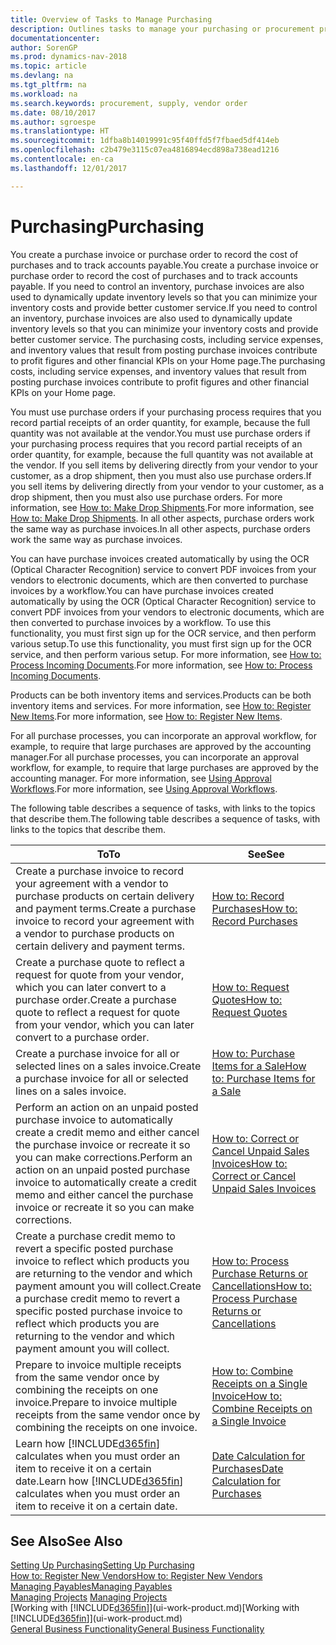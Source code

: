 ```yaml
---
title: Overview of Tasks to Manage Purchasing
description: Outlines tasks to manage your purchasing or procurement processes, including how purchase invoices and purchase orders work.
documentationcenter: 
author: SorenGP
ms.prod: dynamics-nav-2018
ms.topic: article
ms.devlang: na
ms.tgt_pltfrm: na
ms.workload: na
ms.search.keywords: procurement, supply, vendor order
ms.date: 08/10/2017
ms.author: sgroespe
ms.translationtype: HT
ms.sourcegitcommit: 1dfba8b14019991c95f40ffd5f7fbaed5df414eb
ms.openlocfilehash: c2b479e3115c07ea4816894ecd898a738ead1216
ms.contentlocale: en-ca
ms.lasthandoff: 12/01/2017

---
```

# <a name="purchasing"></a><span data-ttu-id="36bc7-103">Purchasing</span><span class="sxs-lookup"><span data-stu-id="36bc7-103">Purchasing</span></span>
<span data-ttu-id="36bc7-104">You create a purchase invoice or purchase order to record the cost of purchases and to track accounts payable.</span><span class="sxs-lookup"><span data-stu-id="36bc7-104">You create a purchase invoice or purchase order to record the cost of purchases and to track accounts payable.</span></span> <span data-ttu-id="36bc7-105">If you need to control an inventory, purchase invoices are also used to dynamically update inventory levels so that you can minimize your inventory costs and provide better customer service.</span><span class="sxs-lookup"><span data-stu-id="36bc7-105">If you need to control an inventory, purchase invoices are also used to dynamically update inventory levels so that you can minimize your inventory costs and provide better customer service.</span></span> <span data-ttu-id="36bc7-106">The purchasing costs, including service expenses, and inventory values that result from posting purchase invoices contribute to profit figures and other financial KPIs on your Home page.</span><span class="sxs-lookup"><span data-stu-id="36bc7-106">The purchasing costs, including service expenses, and inventory values that result from posting purchase invoices contribute to profit figures and other financial KPIs on your Home page.</span></span>

<span data-ttu-id="36bc7-107">You must use purchase orders if your purchasing process requires that you record partial receipts of an order quantity, for example, because the full quantity was not available at the vendor.</span><span class="sxs-lookup"><span data-stu-id="36bc7-107">You must use purchase orders if your purchasing process requires that you record partial receipts of an order quantity, for example, because the full quantity was not available at the vendor.</span></span> <span data-ttu-id="36bc7-108">If you sell items by delivering directly from your vendor to your customer, as a drop shipment, then you must also use purchase orders.</span><span class="sxs-lookup"><span data-stu-id="36bc7-108">If you sell items by delivering directly from your vendor to your customer, as a drop shipment, then you must also use purchase orders.</span></span> <span data-ttu-id="36bc7-109">For more information, see [How to: Make Drop Shipments](sales-how-drop-shipment.md).</span><span class="sxs-lookup"><span data-stu-id="36bc7-109">For more information, see [How to: Make Drop Shipments](sales-how-drop-shipment.md).</span></span> <span data-ttu-id="36bc7-110">In all other aspects, purchase orders work the same way as purchase invoices.</span><span class="sxs-lookup"><span data-stu-id="36bc7-110">In all other aspects, purchase orders work the same way as purchase invoices.</span></span>

<span data-ttu-id="36bc7-111">You can have purchase invoices created automatically by using the OCR (Optical Character Recognition) service to convert PDF invoices from your vendors to electronic documents, which are then converted to purchase invoices by a workflow.</span><span class="sxs-lookup"><span data-stu-id="36bc7-111">You can have purchase invoices created automatically by using the OCR (Optical Character Recognition) service to convert PDF invoices from your vendors to electronic documents, which are then converted to purchase invoices by a workflow.</span></span> <span data-ttu-id="36bc7-112">To use this functionality, you must first sign up for the OCR service, and then perform various setup.</span><span class="sxs-lookup"><span data-stu-id="36bc7-112">To use this functionality, you must first sign up for the OCR service, and then perform various setup.</span></span> <span data-ttu-id="36bc7-113">For more information, see [How to: Process Incoming Documents](across-process-income-documents.md).</span><span class="sxs-lookup"><span data-stu-id="36bc7-113">For more information, see [How to: Process Incoming Documents](across-process-income-documents.md).</span></span>      

<span data-ttu-id="36bc7-114">Products can be both inventory items and services.</span><span class="sxs-lookup"><span data-stu-id="36bc7-114">Products can be both inventory items and services.</span></span> <span data-ttu-id="36bc7-115">For more information, see [How to: Register New Items](inventory-how-register-new-items.md).</span><span class="sxs-lookup"><span data-stu-id="36bc7-115">For more information, see [How to: Register New Items](inventory-how-register-new-items.md).</span></span>

<span data-ttu-id="36bc7-116">For all purchase processes, you can incorporate an approval workflow, for example, to require that large purchases are approved by the accounting manager.</span><span class="sxs-lookup"><span data-stu-id="36bc7-116">For all purchase processes, you can incorporate an approval workflow, for example, to require that large purchases are approved by the accounting manager.</span></span> <span data-ttu-id="36bc7-117">For more information, see [Using Approval Workflows](across-how-use-approval-workflows.md).</span><span class="sxs-lookup"><span data-stu-id="36bc7-117">For more information, see [Using Approval Workflows](across-how-use-approval-workflows.md).</span></span>

<span data-ttu-id="36bc7-118">The following table describes a sequence of tasks, with links to the topics that describe them.</span><span class="sxs-lookup"><span data-stu-id="36bc7-118">The following table describes a sequence of tasks, with links to the topics that describe them.</span></span>

| <span data-ttu-id="36bc7-119">To</span><span class="sxs-lookup"><span data-stu-id="36bc7-119">To</span></span> | <span data-ttu-id="36bc7-120">See</span><span class="sxs-lookup"><span data-stu-id="36bc7-120">See</span></span> |
| --- | --- |
| <span data-ttu-id="36bc7-121">Create a purchase invoice to record your agreement with a vendor to purchase products on certain delivery and payment terms.</span><span class="sxs-lookup"><span data-stu-id="36bc7-121">Create a purchase invoice to record your agreement with a vendor to purchase products on certain delivery and payment terms.</span></span> |[<span data-ttu-id="36bc7-122">How to: Record Purchases</span><span class="sxs-lookup"><span data-stu-id="36bc7-122">How to: Record Purchases</span></span>](purchasing-how-record-purchases.md) |
|<span data-ttu-id="36bc7-123">Create a purchase quote to reflect a request for quote from your vendor, which you can later convert to a purchase order.</span><span class="sxs-lookup"><span data-stu-id="36bc7-123">Create a purchase quote to reflect a request for quote from your vendor, which you can later convert to a purchase order.</span></span>|[<span data-ttu-id="36bc7-124">How to: Request Quotes</span><span class="sxs-lookup"><span data-stu-id="36bc7-124">How to: Request Quotes</span></span>](purchasing-how-request-quotes.md)|
| <span data-ttu-id="36bc7-125">Create a purchase invoice for all or selected lines on a sales invoice.</span><span class="sxs-lookup"><span data-stu-id="36bc7-125">Create a purchase invoice for all or selected lines on a sales invoice.</span></span> |[<span data-ttu-id="36bc7-126">How to: Purchase Items for a Sale</span><span class="sxs-lookup"><span data-stu-id="36bc7-126">How to: Purchase Items for a Sale</span></span>](purchasing-how-purchase-products-sale.md) |
| <span data-ttu-id="36bc7-127">Perform an action on an unpaid posted purchase invoice to automatically create a credit memo and either cancel the purchase invoice or recreate it so you can make corrections.</span><span class="sxs-lookup"><span data-stu-id="36bc7-127">Perform an action on an unpaid posted purchase invoice to automatically create a credit memo and either cancel the purchase invoice or recreate it so you can make corrections.</span></span> |[<span data-ttu-id="36bc7-128">How to: Correct or Cancel Unpaid Sales Invoices</span><span class="sxs-lookup"><span data-stu-id="36bc7-128">How to: Correct or Cancel Unpaid Sales Invoices</span></span>](purchasing-how-correct-cancel-unpaid-purchase-invoices.md) |
| <span data-ttu-id="36bc7-129">Create a purchase credit memo to revert a specific posted purchase invoice to reflect which products you are returning to the vendor and which payment amount you will collect.</span><span class="sxs-lookup"><span data-stu-id="36bc7-129">Create a purchase credit memo to revert a specific posted purchase invoice to reflect which products you are returning to the vendor and which payment amount you will collect.</span></span> |[<span data-ttu-id="36bc7-130">How to: Process Purchase Returns or Cancellations</span><span class="sxs-lookup"><span data-stu-id="36bc7-130">How to: Process Purchase Returns or Cancellations</span></span>](purchasing-how-register-new-vendors.md) |
|<span data-ttu-id="36bc7-131">Prepare to invoice multiple receipts from the same vendor once by combining the receipts on one invoice.</span><span class="sxs-lookup"><span data-stu-id="36bc7-131">Prepare to invoice multiple receipts from the same vendor once by combining the receipts on one invoice.</span></span>|[<span data-ttu-id="36bc7-132">How to: Combine Receipts on a Single Invoice</span><span class="sxs-lookup"><span data-stu-id="36bc7-132">How to: Combine Receipts on a Single Invoice</span></span>](purchasing-how-to-combine-receipts.md)|
| <span data-ttu-id="36bc7-133">Learn how [!INCLUDE[d365fin](includes/d365fin_md.md)] calculates when you must order an item to receive it on a certain date.</span><span class="sxs-lookup"><span data-stu-id="36bc7-133">Learn how [!INCLUDE[d365fin](includes/d365fin_md.md)] calculates when you must order an item to receive it on a certain date.</span></span>|[<span data-ttu-id="36bc7-134">Date Calculation for Purchases</span><span class="sxs-lookup"><span data-stu-id="36bc7-134">Date Calculation for Purchases</span></span>](purchasing-date-calculation-for-purchases.md)|

## <a name="see-also"></a><span data-ttu-id="36bc7-135">See Also</span><span class="sxs-lookup"><span data-stu-id="36bc7-135">See Also</span></span>
[<span data-ttu-id="36bc7-136">Setting Up Purchasing</span><span class="sxs-lookup"><span data-stu-id="36bc7-136">Setting Up Purchasing</span></span>](purchasing-setup-purchasing.md)  
[<span data-ttu-id="36bc7-137">How to: Register New Vendors</span><span class="sxs-lookup"><span data-stu-id="36bc7-137">How to: Register New Vendors</span></span>](purchasing-how-register-new-vendors.md)  
[<span data-ttu-id="36bc7-138">Managing Payables</span><span class="sxs-lookup"><span data-stu-id="36bc7-138">Managing Payables</span></span>](payables-manage-payables.md)  
<span data-ttu-id="36bc7-139">[Managing Projects](projects-manage-projects.md)  </span><span class="sxs-lookup"><span data-stu-id="36bc7-139">[Managing Projects](projects-manage-projects.md)  </span></span>  
<span data-ttu-id="36bc7-140">[Working with [!INCLUDE[d365fin](includes/d365fin_md.md)]](ui-work-product.md)</span><span class="sxs-lookup"><span data-stu-id="36bc7-140">[Working with [!INCLUDE[d365fin](includes/d365fin_md.md)]](ui-work-product.md)</span></span>  
[<span data-ttu-id="36bc7-141">General Business Functionality</span><span class="sxs-lookup"><span data-stu-id="36bc7-141">General Business Functionality</span></span>](ui-across-business-areas.md)

## 

